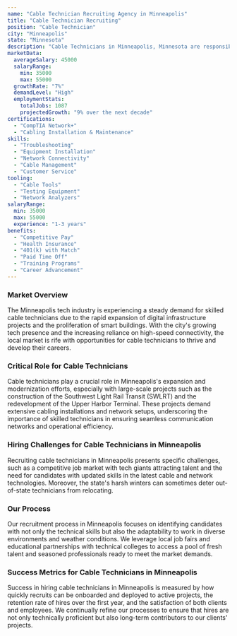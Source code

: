 ```yaml
---
name: "Cable Technician Recruiting Agency in Minneapolis"
title: "Cable Technician Recruiting"
position: "Cable Technician"
city: "Minneapolis"
state: "Minnesota"
description: "Cable Technicians in Minneapolis, Minnesota are responsible for installing, maintaining, and repairing cable infrastructure."
marketData:
  averageSalary: 45000
  salaryRange:
    min: 35000
    max: 55000
  growthRate: "7%"
  demandLevel: "High"
  employmentStats:
    totalJobs: 1087
    projectedGrowth: "9% over the next decade"
certifications:
  - "CompTIA Network+"
  - "Cabling Installation & Maintenance"
skills:
  - "Troubleshooting"
  - "Equipment Installation"
  - "Network Connectivity"
  - "Cable Management"
  - "Customer Service"
tooling:
  - "Cable Tools"
  - "Testing Equipment"
  - "Network Analyzers"
salaryRange:
  min: 35000
  max: 55000
  experience: "1-3 years"
benefits:
  - "Competitive Pay"
  - "Health Insurance"
  - "401(k) with Match"
  - "Paid Time Off"
  - "Training Programs"
  - "Career Advancement"
---
```


### Market Overview
The Minneapolis tech industry is experiencing a steady demand for skilled cable technicians due to the rapid expansion of digital infrastructure projects and the proliferation of smart buildings. With the city's growing tech presence and the increasing reliance on high-speed connectivity, the local market is rife with opportunities for cable technicians to thrive and develop their careers.

### Critical Role for Cable Technicians
Cable technicians play a crucial role in Minneapolis's expansion and modernization efforts, especially with large-scale projects such as the construction of the Southwest Light Rail Transit (SWLRT) and the redevelopment of the Upper Harbor Terminal. These projects demand extensive cabling installations and network setups, underscoring the importance of skilled technicians in ensuring seamless communication networks and operational efficiency.

### Hiring Challenges for Cable Technicians in Minneapolis
Recruiting cable technicians in Minneapolis presents specific challenges, such as a competitive job market with tech giants attracting talent and the need for candidates with updated skills in the latest cable and network technologies. Moreover, the state's harsh winters can sometimes deter out-of-state technicians from relocating.

### Our Process
Our recruitment process in Minneapolis focuses on identifying candidates with not only the technical skills but also the adaptability to work in diverse environments and weather conditions. We leverage local job fairs and educational partnerships with technical colleges to access a pool of fresh talent and seasoned professionals ready to meet the market demands.

### Success Metrics for Cable Technicians in Minneapolis
Success in hiring cable technicians in Minneapolis is measured by how quickly recruits can be onboarded and deployed to active projects, the retention rate of hires over the first year, and the satisfaction of both clients and employees. We continually refine our processes to ensure that hires are not only technically proficient but also long-term contributors to our clients' projects.